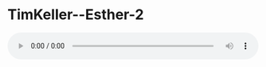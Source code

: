 # TimKeller--Esther-2

<audio style="width: 100%;" preload="false" controls controlslist="nodownload"><source src="http://file.simai.life/audio/mp3/old/12193.mp3" type="audio/mpeg">Your browser does not support the audio element.</audio>


